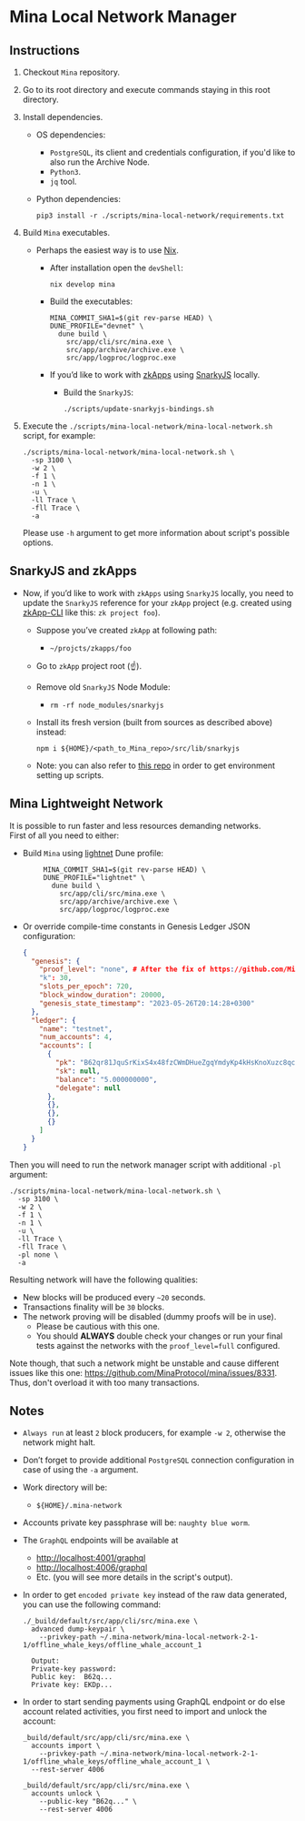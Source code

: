 # Mina Local Network Manager

## Instructions

1. Checkout `Mina` repository.
2. Go to its root directory and execute commands staying in this root directory.
3. Install dependencies.

   - OS dependencies:
     - `PostgreSQL`, its client and credentials configuration, if you'd like to also run the Archive Node.
     - `Python3`.
     - `jq` tool.
   - Python dependencies:

     ```shell
     pip3 install -r ./scripts/mina-local-network/requirements.txt
     ```

4. Build `Mina` executables.

   - Perhaps the easiest way is to use [Nix](https://github.com/MinaProtocol/mina/tree/develop/nix).

     - After installation open the `devShell`:

       ```shell
       nix develop mina
       ```

     - Build the executables:

       ```shell
       MINA_COMMIT_SHA1=$(git rev-parse HEAD) \
       DUNE_PROFILE="devnet" \
         dune build \
           src/app/cli/src/mina.exe \
           src/app/archive/archive.exe \
           src/app/logproc/logproc.exe
       ```

     - If you’d like to work with [zkApps](https://github.com/MinaProtocol/MIPs/blob/main/MIPS/mip-0004-zkapps.md) using [SnarkyJS](https://github.com/o1-labs/snarkyjs) locally.

       - Build the `SnarkyJS`:

         ```shell
         ./scripts/update-snarkyjs-bindings.sh
         ```

5. Execute the `./scripts/mina-local-network/mina-local-network.sh` script, for example:

   ```shell
   ./scripts/mina-local-network/mina-local-network.sh \
     -sp 3100 \
     -w 2 \
     -f 1 \
     -n 1 \
     -u \
     -ll Trace \
     -fll Trace \
     -a
   ```

   Please use `-h` argument to get more information about script's possible options.

## SnarkyJS and zkApps

- Now, if you’d like to work with `zkApps` using `SnarkyJS` locally, you need to update the `SnarkyJS` reference for your `zkApp` project (e.g. created using [zkApp-CLI](https://github.com/o1-labs/zkapp-cli) like this: `zk project foo`).

  - Suppose you’ve created `zkApp` at following path:
    - `~/projcts/zkapps/foo`
  - Go to `zkApp` project root (☝️).
  - Remove old `SnarkyJS` Node Module:
    - `rm -rf node_modules/snarkyjs`
  - Install its fresh version (built from sources as described above) instead:

    ```shell
    npm i ${HOME}/<path_to_Mina_repo>/src/lib/snarkyjs
    ```

  - Note: you can also refer to [this repo](https://github.com/o1-labs/e2e-zkapp/) in order to get environment setting up scripts.

## Mina Lightweight Network

It is possible to run faster and less resources demanding networks.  
First of all you need to either:

- Build `Mina` using [lightnet](https://github.com/MinaProtocol/mina/tree/develop/src/config/lightnet.mlh) Dune profile:

  ```shell
       MINA_COMMIT_SHA1=$(git rev-parse HEAD) \
       DUNE_PROFILE="lightnet" \
         dune build \
           src/app/cli/src/mina.exe \
           src/app/archive/archive.exe \
           src/app/logproc/logproc.exe
  ```

- Or override compile-time constants in Genesis Ledger JSON configuration:

  ```json
  {
    "genesis": {
      "proof_level": "none", # After the fix of https://github.com/MinaProtocol/mina/issues/13289
      "k": 30,
      "slots_per_epoch": 720,
      "block_window_duration": 20000,
      "genesis_state_timestamp": "2023-05-26T20:14:28+0300"
    },
    "ledger": {
      "name": "testnet",
      "num_accounts": 4,
      "accounts": [
        {
          "pk": "B62qr81JquSrKixS4x48fzCWmDHueZgqYmdyKp4kHsKnoXuzc8qcE9g",
          "sk": null,
          "balance": "5.000000000",
          "delegate": null
        },
        {},
        {},
        {}
      ]
    }
  }
  ```

Then you will need to run the network manager script with additional `-pl` argument:

```shell
./scripts/mina-local-network/mina-local-network.sh \
  -sp 3100 \
  -w 2 \
  -f 1 \
  -n 1 \
  -u \
  -ll Trace \
  -fll Trace \
  -pl none \
  -a
```

Resulting network will have the following qualities:

- New blocks will be produced every `~20` seconds.
- Transactions finality will be `30` blocks.
- The network proving will be disabled (dummy proofs will be in use).
  - Please be cautious with this one.
  - You should **ALWAYS** double check your changes or run your final tests against the networks with the `proof_level=full` configured.

Note though, that such a network might be unstable and cause different issues like this one: https://github.com/MinaProtocol/mina/issues/8331.  
Thus, don't overload it with too many transactions.

## Notes

- `Always run` at least `2` block producers, for example `-w 2`, otherwise the network might halt.
- Don’t forget to provide additional `PostgreSQL` connection configuration in case of using the `-a` argument.
- Work directory will be:
  - `${HOME}/.mina-network`
- Accounts private key passphrase will be: `naughty blue worm`.
- The `GraphQL` endpoints will be available at
  - [http://localhost:4001/graphql](http://localhost:4001/graphql)
  - [http://localhost:4006/graphql](http://localhost:4006/graphql)
  - Etc. (you will see more details in the script's output).
- In order to get `encoded private key` instead of the raw data generated, you can use the following command:

  ```shell
  ./_build/default/src/app/cli/src/mina.exe \
    advanced dump-keypair \
      --privkey-path ~/.mina-network/mina-local-network-2-1-1/offline_whale_keys/offline_whale_account_1

    Output:
    Private-key password:
    Public key:  B62q...
    Private key: EKDp...
  ```

- In order to start sending payments using GraphQL endpoint or do else account related activities, you first need to import and unlock the account:

  ```shell
  _build/default/src/app/cli/src/mina.exe \
    accounts import \
      --privkey-path ~/.mina-network/mina-local-network-2-1-1/offline_whale_keys/offline_whale_account_1 \
    --rest-server 4006

  _build/default/src/app/cli/src/mina.exe \
    accounts unlock \
      --public-key "B62q..." \
      --rest-server 4006
  ```
